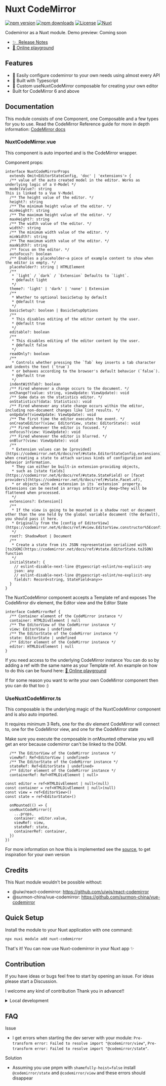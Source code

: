 

# Nuxt CodeMirror

[![npm version][npm-version-src]][npm-version-href]
[![npm downloads][npm-downloads-src]][npm-downloads-href]
[![License][license-src]][license-href]
[![Nuxt][nuxt-src]][nuxt-href]

Codemirror as a Nuxt module. Demo preview: Coming soon


- [✨ &nbsp;Release Notes](/CHANGELOG.md)
- [🏀 Online playground](https://stackblitz.com/edit/nuxt-starter-ev2hgm?file=app.vue)
<!-- - [📖 &nbsp;Documentation](https://example.com) -->

## Features

<!-- Highlight some of the features your module provide here -->
- 🚀 Easily configure codemirror to your own needs using almost every API
- 🚠 Built with Typescript
- 🌲 Custom useNuxtCodeMirror composable for creating your own editor
- Built for CodeMirror 6 and above

## Documentation

This module consists of one Component, one Composable and a few types for you to use. 
Read the CodeMirror Reference guide for more in depth information: [CodeMirror docs](https://codemirror.net/docs/ref/)

### NuxtCodeMirror.vue
This component is auto imported and is the CodeMirror wrapper.

Component props:
```
interface NuxtCodeMirrorProps
  extends Omit<EditorStateConfig, 'doc' | 'extensions'> {
  /** value of the auto created model in the editor. Works as underlying logic of a V-Model */
  modelValue?: string                                                                                    This is linked to a Vue V-Model
  /** The height value of the editor. */
  height?: string
  /** The minimum height value of the editor. */
  minHeight?: string
  /** The maximum height value of the editor. */
  maxHeight?: string
  /** The width value of the editor. */
  width?: string
  /** The minimum width value of the editor. */
  minWidth?: string
  /** The maximum width value of the editor. */
  maxWidth?: string
  /** focus on the editor. */
  autoFocus?: boolean
  /** Enables a placeholder—a piece of example content to show when the editor is empty. */
  placeholder?: string | HTMLElement
  /**
   * `light` / `dark` / `Extension` Defaults to `light`.
   * @default light
   */
  theme?: 'light' | 'dark' | 'none' | Extension
  /**
   * Whether to optional basicSetup by default
   * @default true
   */
  basicSetup?: boolean | BasicSetupOptions
  /**
   * This disables editing of the editor content by the user.
   * @default true
   */
  editable?: boolean
  /**
   * This disables editing of the editor content by the user.
   * @default false
   */
  readOnly?: boolean
  /**
   * Controls whether pressing the `Tab` key inserts a tab character and indents the text (`true`)
   * or behaves according to the browser's default behavior (`false`).
   * @default true
   */
  indentWithTab?: boolean
  /** Fired whenever a change occurs to the document. */
  onChange?(value: string, viewUpdate: ViewUpdate): void
  /** Some data on the statistics editor. */
  onStatistics?(data: Statistics): void
  /** Fired whenever any state change occurs within the editor, including non-document changes like lint results. */
  onUpdate?(viewUpdate: ViewUpdate): void
  /** The first time the editor executes the event. */
  onCreateEditor?(view: EditorView, state: EditorState): void
  /** Fired whenever the editor is focused. */
  onFocus?(view: ViewUpdate): void
  /** Fired whenever the editor is blurred. */
  onBlur?(view: ViewUpdate): void
  /**
   * Extension values can be [provided](https://codemirror.net/6/docs/ref/#state.EditorStateConfig.extensions) when creating a state to attach various kinds of configuration and behavior information.
   * They can either be built-in extension-providing objects,
   * such as [state fields](https://codemirror.net/6/docs/ref/#state.StateField) or [facet providers](https://codemirror.net/6/docs/ref/#state.Facet.of),
   * or objects with an extension in its `extension` property. Extensions can be nested in arrays arbitrarily deep—they will be flattened when processed.
   */
  extensions?: Extension[]
  /**
   * If the view is going to be mounted in a shadow root or document other than the one held by the global variable document (the default), you should pass it here.
   * Originally from the [config of EditorView](https://codemirror.net/6/docs/ref/#view.EditorView.constructor%5Econfig.root)
   */
  root?: ShadowRoot | Document
  /**
   * Create a state from its JSON representation serialized with [toJSON](https://codemirror.net/docs/ref/#state.EditorState.toJSON) function
   */
  initialState?: {
    // eslint-disable-next-line @typescript-eslint/no-explicit-any
    json: any
    // eslint-disable-next-line @typescript-eslint/no-explicit-any
    fields?: Record<string, StateField<any>>
  }
}
```

The NuxtCodeMirror component accepts a Template ref and exposes The CodeMirror div element, the Editor view and the Editor State

```
interface CodeMirrorRef {
  /** Container element of the CodeMirror instance */
  container: HTMLDivElement | null
  /** The EditorView of the CodeMirror instance */
  view: EditorView | undefined
  /** The EditorState of the CodeMirror instance */
  state: EditorState | undefined
  /** Editor element of the CodeMirror instance */
  editor: HTMLDivElement | null
}
```

If you need access to the underlying CodeMirror instance You can do so by adding a ref with the same name as your Template ref. 
An example on how to do this can be found here: [🏀 Online playground](https://stackblitz.com/edit/nuxt-starter-ev2hgm?file=app.vue)


If for some reason you want to write your own CodeMirror component then you can do that too :)

### UseNuxtCodeMirror.ts
This composable is the underlying magic of the NuxtCodeMirror component and is also auto imported.

It requires minimum 3 Refs, one for the div element CodeMirror will connect to, one for the CodeMirror view, and one for the CodeMirror state

Make sure you execute the composable in onMounted otherwise you will get an eror because codemirror can't be linked to the DOM.

```
  /** The EditorView of the CodeMirror instance */
  viewRef: Ref<EditorView | undefined>
  /** The EditorState of the CodeMirror instance */
  stateRef: Ref<EditorState | undefined>
  /** Editor element of the CodeMirror instance */
  containerRef: Ref<HTMLDivElement | null>

const editor = ref<HTMLDivElement | null>(null)
const container = ref<HTMLDivElement | null>(null)
const view = ref<EditorView>()
const state = ref<EditorState>()

  onMounted(() => {
  useNuxtCodeMirror({
    ...props,
    container: editor.value,
    viewRef: view,
    stateRef: state,
    containerRef: container,
  })
})
```

For more information on how this is implemented see the [source](https://github.com/ThimoDEV/nuxt-codemirror/blob/master/src/runtime/components/NuxtCodeMirror.vue), to get inspiration for your own version



## Credits

This Nuxt module wouldn't be possible without:

- @uiw/react-codemirror: https://github.com/uiwjs/react-codemirror
- @surmon-china/vue-codemirror: https://github.com/surmon-china/vue-codemirror

## Quick Setup

Install the module to your Nuxt application with one command:

```bash
npx nuxi module add nuxt-codemirror
```

That's it! You can now use Nuxt-codemirror in your Nuxt app ✨

## Contribution

If you have ideas or bugs feel free to start by opening an issue. For ideas please start a Discussion.

I welcome any kind of contribution Thank you in advance!!

<details>
  <summary>Local development</summary>

  ```bash
  # Install dependencies
  pnpm i

  # Generate type stubs
  pnpm dev:prepare

  # Develop with the playground
  pnpm dev

  # Build the playground
  pnpm dev:build

  # Run ESLint
  pnpm lint

  # Run Vitest
  pnpm test
  pnpm test:watch

  # Release new version
  pnpm release
  ```

</details>


<!-- Badges -->
[npm-version-src]: https://img.shields.io/npm/v/nuxt-codemirror/latest.svg?style=flat&colorA=020420&colorB=00DC82
[npm-version-href]: https://npmjs.com/package/nuxt-codemirror

[npm-downloads-src]: https://img.shields.io/npm/dm/nuxt-codemirror.svg?style=flat&colorA=020420&colorB=00DC82
[npm-downloads-href]: https://npmjs.com/package/nuxt-codemirror

[license-src]: https://img.shields.io/npm/l/nuxt-codemirror.svg?style=flat&colorA=020420&colorB=00DC82
[license-href]: https://npmjs.com/package/nuxt-codemirror

[nuxt-src]: https://img.shields.io/badge/Nuxt-020420?logo=nuxt.js
[nuxt-href]: https://nuxt.com



## FAQ

Issue
- I get errors when starting the dev server with your module: `Pre-transform error: Failed to resolve import "@codemirror/view"`, `Pre-transform error: Failed to resolve import "@codemirror/state"`.

Solution
- Assuming you use pnpm with `shamefully-hoist=false` install `@codemirror/state` and `@codemirror/view` and these errors should disappear

